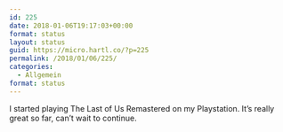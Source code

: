 ```yaml
---
id: 225
date: 2018-01-06T19:17:03+00:00
format: status
layout: status
guid: https://micro.hartl.co/?p=225
permalink: /2018/01/06/225/
categories:
  - Allgemein
format: status
---
```

I started playing The Last of Us Remastered on my Playstation. It’s really great so far, can’t wait to continue.